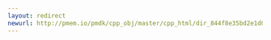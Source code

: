 ```yaml
---
layout: redirect
newurl: http://pmem.io/pmdk/cpp_obj/master/cpp_html/dir_844f8e35bd2e1d04e5b515887e8ffd54.html
---
```

